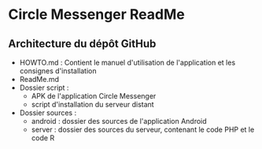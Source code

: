# Circle Messenger ReadMe

## Architecture du dépôt GitHub

* HOWTO.md : Contient le manuel d'utilisation de l'application et les consignes d'installation
* ReadMe.md
* Dossier script :
  * APK de l'application Circle Messenger
  * script d'installation du serveur distant
* Dossier sources :
  * android : dossier des sources de l'application Android
  * server : dossier des sources du serveur, contenant le code PHP et le code R
